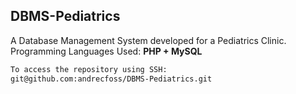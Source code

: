 ## DBMS-Pediatrics

A Database Management System developed for a Pediatrics Clinic. <br>
Programming Languages Used: <strong>PHP + MySQL</strong>

```bash
To access the repository using SSH:
git@github.com:andrecfoss/DBMS-Pediatrics.git
